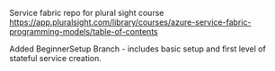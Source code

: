 Service fabric repo for plural sight course 
https://app.pluralsight.com/library/courses/azure-service-fabric-programming-models/table-of-contents

Added BeginnerSetup Branch - includes basic setup and first level of stateful service creation.
